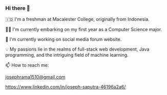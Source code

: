 ### Hi there 👋

🇮🇩 I'm a freshman at Macalester College, originally from Indonesia.

🧑‍🎓 I'm currently embarking on my first year as a Computer Science major.

🔭 I'm currently working on social media forum website.

💡 My passions lie in the realms of full-stack web development, Java programming, and the intriguing field of machine learning.

📫 How to reach me: 

josephrama1510@gmail.com

https://www.linkedin.com/in/joseph-saputra-46196a2a6/
